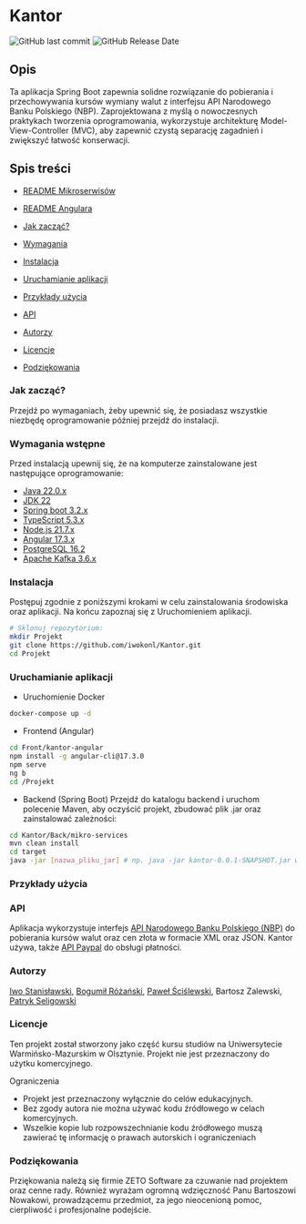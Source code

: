 # Kantor


![GitHub last commit](https://img.shields.io/github/last-commit/iwokonl/Kantor)   ![GitHub Release Date](https://img.shields.io/github/release-date/Iwokonl/Kantor)


## Opis
Ta aplikacja Spring Boot zapewnia solidne rozwiązanie do pobierania i przechowywania kursów wymiany walut z interfejsu API Narodowego Banku Polskiego (NBP). Zaprojektowana z myślą o nowoczesnych praktykach tworzenia oprogramowania, wykorzystuje architekturę Model-View-Controller (MVC), aby zapewnić czystą separację zagadnień i zwiększyć łatwość konserwacji.



## Spis treści
- [README Mikroserwisów](https://github.com/iwokonl/Kantor/tree/main/Back/micro-services)

- [README Angulara](https://github.com/iwokonl/Kantor)



- [Jak zacząć?](#Jak-zacząć?) 
- [Wymagania](#prerequisites)
- [Instalacja](#Instalacja)
- [Uruchamianie aplikacji](#running-the-application) 
- [Przykłady użycia](#Przykłady-użycia) 
- [API](#api)
- [Autorzy](#authors) 
- [Licencje](#license) 
- [Podziękowania](#podzienkowania) 

### Jak zacząć?
Przejdź po wymaganiach, żeby upewnić się, że posiadasz wszystkie niezbędę oprogramowanie póżniej przejdź do instalacji.
### Wymagania wstępne


Przed instalacją upewnij się, że na komputerze zainstalowane jest następujące oprogramowanie:
- [Java 22.0.x](https://jdk.java.net/22/)
- [JDK 22](https://www.oracle.com/java/technologies/downloads/#java22)
- [Spring boot 3.2.x](https://start.spring.io)
- [TypeScript 5.3.x](https://www.typescriptlang.org/download)
- [Node.js 21.7.x](https://nodejs.org/en/download/prebuilt-installer)
- [Angular 17.3.x](https://www.npmjs.com/package/@angular/cli?activeTab=versions)
- [PostgreSQL 16.2](https://www.postgresql.org/download/)
- [Apache Kafka 3.6.x](https://kafka.apache.org/downloads)


### Instalacja

Postępuj zgodnie z poniższymi krokami w celu zainstalowania środowiska oraz aplikacji. Na końcu zapoznaj się z Uruchomieniem aplikacji.

```bash
# Sklonuj repozytorium:
mkdir Projekt
git clone https://github.com/iwokonl/Kantor.git
cd Projekt
```
### Uruchamianie aplikacji

- Uruchomienie Docker
```bash
docker-compose up -d
```

- Frontend (Angular)
```bash
cd Front/kantor-angular
npm install -g angular-cli@17.3.0
npm serve
ng b
cd /Projekt
```
- Backend (Spring Boot)
Przejdź do katalogu backend i uruchom polecenie Maven, aby oczyścić projekt, zbudować plik .jar oraz zainstalować zależności:
```bash
cd Kantor/Back/mikro-services
mvn clean install
cd target
java -jar [nazwa_pliku_jar] # np. java -jar kantor-0.0.1-SNAPSHOT.jar w Target. Kolejność uruchamiania mikroserwisów jest określona w README.MD w ms.
```



### Przykłady użycia

### API
Aplikacja wykorzystuje interfejs [API Narodowego Banku Polskiego (NBP)](https://api.nbp.pl) do pobierania kursów walut oraz cen złota w formacie XML oraz JSON.
Kantor używa, także [API Paypal](https://developer.paypal.com/api/rest/) do obsługi płatności.
### Autorzy
[Iwo Stanisławski](https://github.com/iwokonl/), [Bogumił Różański](https://github.com/brozanski), [Paweł Ściślewski](https://github.com/Zaikouu), Bartosz Zalewski, [Patryk Seligowski](https://github.com/Patryk920n)
### Licencje
Ten projekt został stworzony jako część kursu studiów na Uniwersytecie Warmińsko-Mazurskim w Olsztynie. Projekt nie jest przeznaczony do użytku komercyjnego.

Ograniczenia
- Projekt jest przeznaczony wyłącznie do celów edukacyjnych.
- Bez zgody autora nie można używać kodu źródłowego w celach komercyjnych.
- Wszelkie kopie lub rozpowszechnianie kodu źródłowego muszą zawierać tę    informację o prawach autorskich i ograniczeniach

### Podziękowania
Prziękowania należą się firmie ZETO Software za czuwanie nad projektem oraz cenne rady.
Również wyrażam ogromną wdzięczność Panu Bartoszowi Nowakowi, prowadzącemu przedmiot, za jego nieocenioną pomoc, cierpliwość i profesjonalne podejście.
